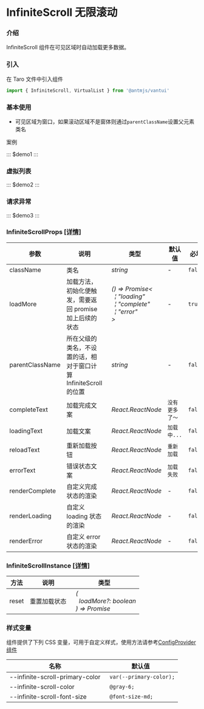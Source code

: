 # InfiniteScroll 无限滚动

### 介绍

InfiniteScroll 组件在可见区域时自动加载更多数据。

### 引入

在 Taro 文件中引入组件

```js
import { InfiniteScroll, VirtualList } from '@antmjs/vantui'
```

### 基本使用

- 可见区域为窗口，如果滚动区域不是窗体则通过`parentClassName`设置父元素类名

案例

::: $demo1 :::

### 虚拟列表

::: $demo2 :::

### 请求异常

::: $demo3 :::

### InfiniteScrollProps [[详情]](https://github.com/AntmJS/vantui/tree/main/packages/vantui/types/infinite-scroll.d.ts)

| 参数            | 说明                                                             | 类型                                                                                                                                                                                                                     | 默认值         | 必填    |
| --------------- | ---------------------------------------------------------------- | ------------------------------------------------------------------------------------------------------------------------------------------------------------------------------------------------------------------------ | -------------- | ------- |
| className       | 类名                                                             | _&nbsp;&nbsp;string<br/>_                                                                                                                                                                                                | -              | `false` |
| loadMore        | 加载方法，初始化便触发，需要返回 promise 加上后续的状态          | _&nbsp;&nbsp;()&nbsp;=>&nbsp;Promise<<br/>&nbsp;&nbsp;&nbsp;&nbsp;&brvbar;&nbsp;"loading"<br/>&nbsp;&nbsp;&nbsp;&nbsp;&brvbar;&nbsp;"complete"<br/>&nbsp;&nbsp;&nbsp;&nbsp;&brvbar;&nbsp;"error"<br/>&nbsp;&nbsp;><br/>_ | -              | `true`  |
| parentClassName | 所在父级的类名，不设置的话，相对于窗口计算 InfiniteScroll 的位置 | _&nbsp;&nbsp;string<br/>_                                                                                                                                                                                                | -              | `false` |
| completeText    | 加载完成文案                                                     | _&nbsp;&nbsp;React.ReactNode<br/>_                                                                                                                                                                                       | `没有更多了～` | `false` |
| loadingText     | 加载文案                                                         | _&nbsp;&nbsp;React.ReactNode<br/>_                                                                                                                                                                                       | `加载中...`    | `false` |
| reloadText      | 重新加载按钮                                                     | _&nbsp;&nbsp;React.ReactNode<br/>_                                                                                                                                                                                       | `重新加载`     | `false` |
| errorText       | 错误状态文案                                                     | _&nbsp;&nbsp;React.ReactNode<br/>_                                                                                                                                                                                       | `加载失败`     | `false` |
| renderComplete  | 自定义完成状态的渲染                                             | _&nbsp;&nbsp;React.ReactNode<br/>_                                                                                                                                                                                       | -              | `false` |
| renderLoading   | 自定义 loading 状态的渲染                                        | _&nbsp;&nbsp;React.ReactNode<br/>_                                                                                                                                                                                       | -              | `false` |
| renderError     | 自定义 error 状态的渲染                                          | _&nbsp;&nbsp;React.ReactNode<br/>_                                                                                                                                                                                       | -              | `false` |

### InfiniteScrollInstance [[详情]](https://github.com/AntmJS/vantui/tree/main/packages/vantui/types/infinite-scroll.d.ts)

| 方法  | 说明         | 类型                                                                                                                  |
| ----- | ------------ | --------------------------------------------------------------------------------------------------------------------- |
| reset | 重置加载状态 | _&nbsp;&nbsp;(<br/>&nbsp;&nbsp;&nbsp;&nbsp;loadMore?:&nbsp;boolean<br/>&nbsp;&nbsp;)&nbsp;=>&nbsp;Promise<null><br/>_ |

### 样式变量

组件提供了下列 CSS 变量，可用于自定义样式，使用方法请参考[ConfigProvider 组件](https://antmjs.github.io/vantui/#/config-provider)

| 名称                            | 默认值                   |
| ------------------------------- | ------------------------ |
| --infinite-scroll-primary-color | ` var(--primary-color);` |
| --infinite-scroll-color         | ` @gray-6;`              |
| --infinite-scroll-font-size     | ` @font-size-md;`        |

